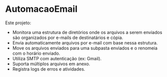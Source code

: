# AutomacaoEmail

Este projeto:
 - Monitora uma estrutura de diretórios onde os arquivos a serem enviados são organizados por e-mails de destinatários e cópia.
 - Envia automaticamente arquivos por e-mail com base nessa estrutura.
 - Move os arquivos enviados para uma subpasta enviados e o renomeia com o horário enviado.
 - Utiliza SMTP com autenticação (ex: Gmail).
 - Suporta múltiplos arquivos em anexo.
 - Registra logs de erros e atividades.
